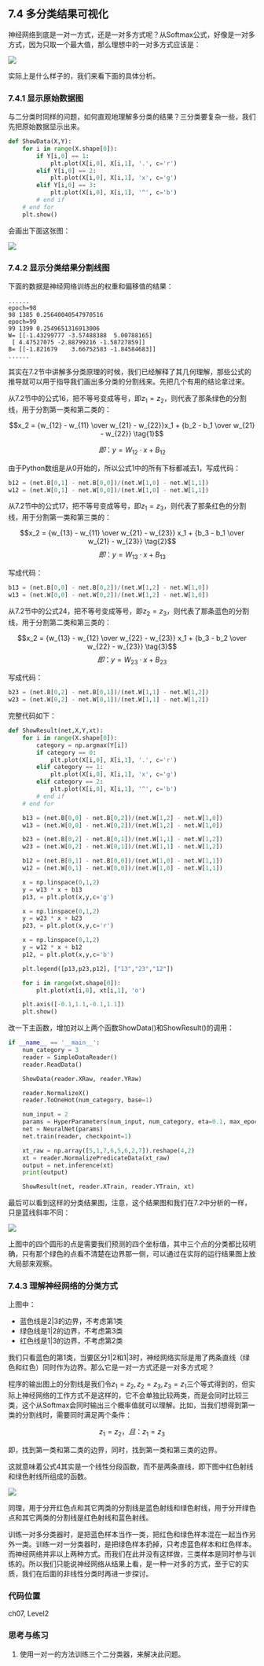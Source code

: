 <!--Copyright © Microsoft Corporation. All rights reserved.
  适用于[License](https://github.com/Microsoft/ai-edu/blob/master/LICENSE.md)版权许可-->
  
## 7.4 多分类结果可视化

神经网络到底是一对一方式，还是一对多方式呢？从Softmax公式，好像是一对多方式，因为只取一个最大值，那么理想中的一对多方式应该是：

<img src="../Images/7/OneVsOthers.png" ch="560" />

实际上是什么样子的，我们来看下面的具体分析。

### 7.4.1 显示原始数据图

与二分类时同样的问题，如何直观地理解多分类的结果？三分类要复杂一些，我们先把原始数据显示出来。

```Python
def ShowData(X,Y):
    for i in range(X.shape[0]):
        if Y[i,0] == 1:
            plt.plot(X[i,0], X[i,1], '.', c='r')
        elif Y[i,0] == 2:
            plt.plot(X[i,0], X[i,1], 'x', c='g')
        elif Y[i,0] == 3:
            plt.plot(X[i,0], X[i,1], '^', c='b')
        # end if
    # end for
    plt.show()
```

会画出下面这张图：

<img src="../Images/7/source_data.png" ch="560" />

### 7.4.2 显示分类结果分割线图

下面的数据是神经网络训练出的权重和偏移值的结果：

```
......
epoch=98
98 1385 0.25640040547970516
epoch=99
99 1399 0.2549651316913006
W= [[-1.43299777 -3.57488388  5.00788165]
 [ 4.47527075 -2.88799216 -1.58727859]]
B= [[-1.821679    3.66752583 -1.84584683]]
......
```

其实在7.2节中讲解多分类原理的时候，我们已经解释了其几何理解，那些公式的推导就可以用于指导我们画出多分类的分割线来。先把几个有用的结论拿过来。

从7.2节中的公式16，把不等号变成等号，即$z_1=z_2$，则代表了那条绿色的分割线，用于分割第一类和第二类的：

$$x_2 = {w_{12} - w_{11} \over w_{21} - w_{22}}x_1 + {b_2 - b_1 \over w_{21} - w_{22}} \tag{1}$$

$$即：y = W_{12} \cdot x + B_{12}$$

由于Python数组是从0开始的，所以公式1中的所有下标都减去1，写成代码：

```Python
b12 = (net.B[0,1] - net.B[0,0])/(net.W[1,0] - net.W[1,1])
w12 = (net.W[0,1] - net.W[0,0])/(net.W[1,0] - net.W[1,1])
```

从7.2节中的公式17，把不等号变成等号，即$z_1=z_3$，则代表了那条红色的分割线，用于分割第一类和第三类的：

$$x_2 = {w_{13} - w_{11} \over w_{21} - w_{23}} x_1 + {b_3 - b_1 \over w_{21} - w_{23}} \tag{2}$$
$$即：y = W_{13} \cdot x + B_{13}$$

写成代码：

```Python
b13 = (net.B[0,0] - net.B[0,2])/(net.W[1,2] - net.W[1,0])
w13 = (net.W[0,0] - net.W[0,2])/(net.W[1,2] - net.W[1,0])
```

从7.2节中的公式24，把不等号变成等号，即$z_2=z_3$，则代表了那条蓝色的分割线，用于分割第二类和第三类的：

$$x_2 = {w_{13} - w_{12} \over w_{22} - w_{23}} x_1 + {b_3 - b_2 \over w_{22} - w_{23}} \tag{3}$$
$$即：y = W_{23} \cdot x + B_{23}$$

写成代码：

```Python
b23 = (net.B[0,2] - net.B[0,1])/(net.W[1,1] - net.W[1,2])
w23 = (net.W[0,2] - net.W[0,1])/(net.W[1,1] - net.W[1,2])
```

完整代码如下：

```Python
def ShowResult(net,X,Y,xt):
    for i in range(X.shape[0]):
        category = np.argmax(Y[i])
        if category == 0:
            plt.plot(X[i,0], X[i,1], '.', c='r')
        elif category == 1:
            plt.plot(X[i,0], X[i,1], 'x', c='g')
        elif category == 2:
            plt.plot(X[i,0], X[i,1], '^', c='b')
        # end if
    # end for

    b13 = (net.B[0,0] - net.B[0,2])/(net.W[1,2] - net.W[1,0])
    w13 = (net.W[0,0] - net.W[0,2])/(net.W[1,2] - net.W[1,0])

    b23 = (net.B[0,2] - net.B[0,1])/(net.W[1,1] - net.W[1,2])
    w23 = (net.W[0,2] - net.W[0,1])/(net.W[1,1] - net.W[1,2])

    b12 = (net.B[0,1] - net.B[0,0])/(net.W[1,0] - net.W[1,1])
    w12 = (net.W[0,1] - net.W[0,0])/(net.W[1,0] - net.W[1,1])

    x = np.linspace(0,1,2)
    y = w13 * x + b13
    p13, = plt.plot(x,y,c='g')

    x = np.linspace(0,1,2)
    y = w23 * x + b23
    p23, = plt.plot(x,y,c='r')

    x = np.linspace(0,1,2)
    y = w12 * x + b12
    p12, = plt.plot(x,y,c='b')

    plt.legend([p13,p23,p12], ["13","23","12"])

    for i in range(xt.shape[0]):
        plt.plot(xt[i,0], xt[i,1], 'o')

    plt.axis([-0.1,1.1,-0.1,1.1])
    plt.show()
```

改一下主函数，增加对以上两个函数ShowData()和ShowResult()的调用：

```Python
if __name__ == '__main__':
    num_category = 3
    reader = SimpleDataReader()
    reader.ReadData()

    ShowData(reader.XRaw, reader.YRaw)

    reader.NormalizeX()
    reader.ToOneHot(num_category, base=1)

    num_input = 2
    params = HyperParameters(num_input, num_category, eta=0.1, max_epoch=100, batch_size=10, eps=1e-3, net_type=NetType.MultipleClassifier)
    net = NeuralNet(params)
    net.train(reader, checkpoint=1)

    xt_raw = np.array([5,1,7,6,5,6,2,7]).reshape(4,2)
    xt = reader.NormalizePredicateData(xt_raw)
    output = net.inference(xt)
    print(output)

    ShowResult(net, reader.XTrain, reader.YTrain, xt)
```

最后可以看到这样的分类结果图，注意，这个结果图和我们在7.2中分析的一样，只是蓝线斜率不同：

<img src="../Images/7/result.png" ch="560" />

上图中的四个圆形的点是需要我们预测的四个坐标值，其中三个点的分类都比较明确，只有那个绿色的点看不清楚在边界那一侧，可以通过在实际的运行结果图上放大局部来观察。

### 7.4.3 理解神经网络的分类方式

上图中：
- 蓝色线是2|3的边界，不考虑第1类
- 绿色线是1|2的边界，不考虑第3类
- 红色线是1|3的边界，不考虑第2类

我们只看蓝色的第1类，当要区分1|2和1|3时，神经网络实际是用了两条直线（绿色和红色）同时作为边界。那么它是一对一方式还是一对多方式呢？

程序的输出图上的分割线是我们令$z_1=z_2, z_2=z_3, z_3=z_1$三个等式得到的，但实际上神经网络的工作方式不是这样的，它不会单独比较两类，而是会同时比较三类，这个从Softmax会同时输出三个概率值就可以理解。比如，当我们想得到第一类的分割线时，需要同时满足两个条件：

$$z_1=z_2，且：z_1=z_3 \tag{4}$$

即，找到第一类和第二类的边界，同时，找到第一类和第三类的边界。

这就意味着公式4其实是一个线性分段函数，而不是两条直线，即下图中红色射线和绿色射线所组成的函数。

<img src="../Images/7/multiple_result_true.png" ch="560" />

同理，用于分开红色点和其它两类的分割线是蓝色射线和绿色射线，用于分开绿色点和其它两类的分割线是红色射线和蓝色射线。

训练一对多分类器时，是把蓝色样本当作一类，把红色和绿色样本混在一起当作另外一类。训练一对一分类器时，是把绿色样本扔掉，只考虑蓝色样本和红色样本。而神经网络并非以上两种方式。而我们在此并没有这样做，三类样本是同时参与训练的。所以我们只能说神经网络从结果上看，是一种一对多的方式，至于它的实质，我们在后面的非线性分类时再进一步探讨。

### 代码位置

ch07, Level2


### 思考与练习

1. 使用一对一的方法训练三个二分类器，来解决此问题。
